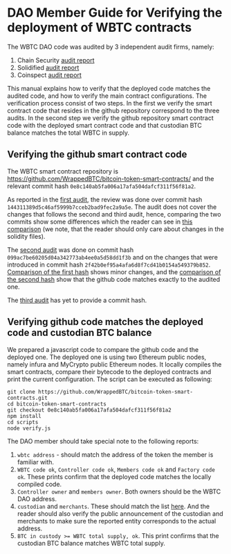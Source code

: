 # DAO Member Guide for Verifying the deployment of WBTC contracts
The WBTC DAO code was audited by 3 independent audit firms, namely:
1. Chain Security [audit report](https://github.com/ChainSecurity/audits/raw/master/ChainSecurity_WBTC.pdf)
2. Solidified [audit report](https://github.com/solidified-platform/audits/blob/master/Audit%20Report%20-%20WBTC%20%5B11-19-2018%5D.pdf)
3. Coinspect [audit report](https://github.com/coinspect/publications/blob/master/WBTC2018v1113.pdf)

This manual explains how to verify that the deployed code matches the audited code, and how to verify the main contract configurations.
The verification process consist of two steps.
In the first we verify the smart contract code that resides in the github repository correspond to the three audits.
In the second step we verify the github repository smart contract code with the deployed smart contract code and that custodian BTC balance matches the total WBTC in supply.

## Verifying the github smart contract code
The WBTC smart contract repository is https://github.com/WrappedBTC/bitcoin-token-smart-contracts/
and the relevant commit hash `0e8c140ab5fa006a17afa504dafcf311f56f81a2`.

As reported in the [first audit](https://github.com/ChainSecurity/audits/raw/master/ChainSecurity_WBTC.pdf), the review was done over commit hash `144311389d5c46af5999b7cceb2bad9fec2a9a5e`.
The audit does not cover the changes that follows the second and third audit, hence, comparing the two commits show some differences which the reader can see in [this comparison](https://github.com/WrappedBTC/bitcoin-token-smart-contracts/compare/ae1fcd4..0e8c140a) (we note, that the reader should only care about changes in the solidity files).

The [second audit](https://github.com/solidified-platform/audits/blob/master/Audit%20Report%20-%20WBTC%20%5B11-19-2018%5D.pdf) was done on commit hash `099ac7be60205d04a342773ab4ee0a5d58dd1f3b` and on the changes that were introduced in commit hash `2f42b0ef95a4afa6d8f7cd41b0154a549379b852`.
[Comparison of the first hash](https://github.com/WrappedBTC/bitcoin-token-smart-contracts/compare/099ac7b..0e8c140a) shows minor changes, and the [comparison of the second hash](https://github.com/WrappedBTC/bitcoin-token-smart-contracts/compare/2f42b0ef..0e8c140a) show that the github code matches exactly to the audited one. 

The [third audit](https://github.com/coinspect/publications/blob/master/WBTC2018v1113.pdf) has yet to provide a commit hash.

## Verifying github code matches the deployed code and custodian BTC balance
We prepared a javascript code to compare the github code and the deployed one.
The deployed one is using two Ethereum public nodes, namely infura and MyCrypto public Ethereum nodes.
It locally compiles the smart contracts, compare their bytecode to the deployed contracts and print the current configuration.
The script can be executed as following:
```
git clone https://github.com/WrappedBTC/bitcoin-token-smart-contracts.git
cd bitcoin-token-smart-contracts
git checkout 0e8c140ab5fa006a17afa504dafcf311f56f81a2
npm install
cd scripts
node verify.js
```

The DAO member should take special note to the following reports:
1. `wbtc address` - should match the address of the token the member is familiar with.
2. `WBTC code ok`, `Controller code ok`, `Members code ok` and `Factory code ok`. These prints confirm that the deployed code matches the locally compiled code.
3. `Controller owner` and `members owner`. Both owners should be the WBTC DAO address.
4. `custodian` and `merchants`. These should match the list [here](https://github.com/WrappedBTC/DAO/blob/master/README.md). And the reader should also verify the public announcement of the custodian and merchants to make sure the reported entity corresponds to the actual address.
5. `BTC in custody >= WBTC total supply, ok`. This print confirms that the custodian BTC balance matches WBTC total supply.
